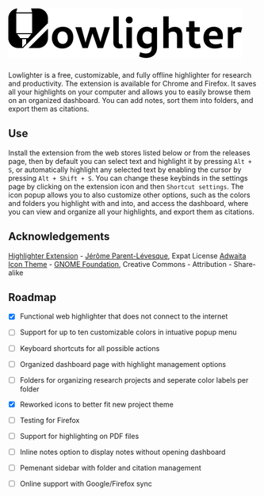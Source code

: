 # ![Lowlighter](src/assets/images/logo_name.svg)
Lowlighter is a free, customizable, and fully offline highlighter for research and productivity. The extension is available for Chrome and Firefox. It saves all your highlights on your computer and allows you to easily browse them on an organized dashboard. You can add notes, sort them into folders, and export them as citations.

## Use
Install the extension from the web stores listed below or from the releases page, then by default you can select text and highlight it by pressing ``Alt + S``, or automatically highlight any selected text by enabling the cursor by pressing ``Alt + Shift + S``. You can change these keybinds in the settings page by clicking on the extension icon and then ``Shortcut settings``. The icon popup allows you to also customize other options, such as the colors and folders you highlight with and into, and access the dashboard, where you can view and organize all your highlights, and export them as citations.

## Acknowledgements
[Highlighter Extension](https://github.com/jeromepl/highlighter/) - [Jérôme Parent-Lévesque](https://www.linkedin.com/in/jeromepl), Expat License
[Adwaita Icon Theme](https://gitlab.gnome.org/GNOME/adwaita-icon-theme/) - [GNOME Foundation](https://foundation.gnome.org/), Creative Commons - Attribution - Share-alike

## Roadmap
- [x] Functional web highlighter that does not connect to the internet
- [ ] Support for up to ten customizable colors in intuative popup menu
- [ ] Keyboard shortcuts for all possible actions
- [ ] Organized dashboard page with highlight management options
- [ ] Folders for organizing research projects and seperate color labels per folder
- [x] Reworked icons to better fit new project theme
- [ ] Testing for Firefox
- [ ] Support for highlighting on PDF files
- [ ] Inline notes option to display notes without opening dashboard
- [ ] Pemenant sidebar with folder and citation management
- [ ] Online support with Google/Firefox sync

